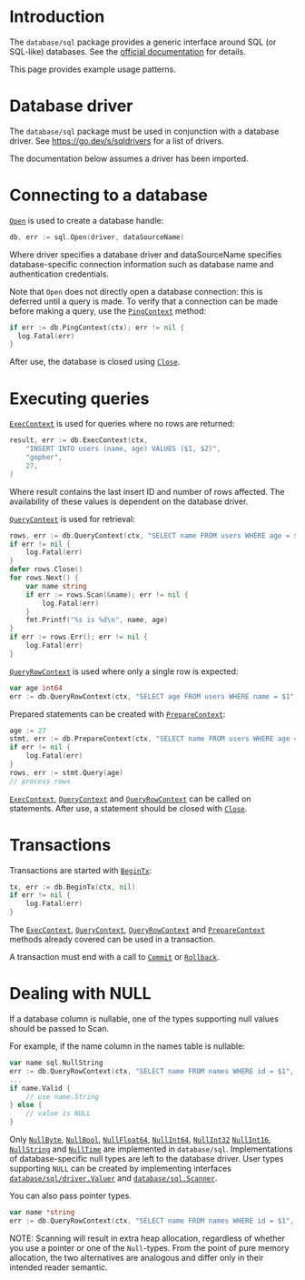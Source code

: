 # Introduction

The `database/sql` package provides a generic interface around SQL (or SQL-like) databases. See the [official documentation](https://pkg.go.dev/database/sql/) for details.

This page provides example usage patterns.

# Database driver

The `database/sql` package must be used in conjunction with a database driver.
See https://go.dev/s/sqldrivers for a list of drivers.

The documentation below assumes a driver has been imported.

# Connecting to a database

[`Open`](https://pkg.go.dev/database/sql/#Open)
 is used to create a database handle:

```go
db, err := sql.Open(driver, dataSourceName)
```

Where driver specifies a database driver and dataSourceName
specifies database-specific connection information
such as database name and authentication credentials.

Note that `Open` does not directly open a database connection: this is deferred
until a query is made. To verify that a connection can be made
before making a query, use the
[`PingContext`](https://pkg.go.dev/database/sql/#DB.PingContext)
method:

```go
if err := db.PingContext(ctx); err != nil {
  log.Fatal(err)
}
```

After use, the database is closed using [`Close`](https://pkg.go.dev/database/sql/#DB.Close).

# Executing queries

[`ExecContext`](https://pkg.go.dev/database/sql/#DB.ExecContext)
is used for queries where no rows are returned:

```go
result, err := db.ExecContext(ctx,
	"INSERT INTO users (name, age) VALUES ($1, $2)",
	"gopher",
	27,
)
```

Where result contains the last insert ID and number of
rows affected. The availability of these values is dependent on
the database driver.

[`QueryContext`](https://pkg.go.dev/database/sql/#DB.QueryContext)
is used for retrieval:

```go
rows, err := db.QueryContext(ctx, "SELECT name FROM users WHERE age = $1", age)
if err != nil {
	log.Fatal(err)
}
defer rows.Close()
for rows.Next() {
	var name string
	if err := rows.Scan(&name); err != nil {
		log.Fatal(err)
	}
	fmt.Printf("%s is %d\n", name, age)
}
if err := rows.Err(); err != nil {
	log.Fatal(err)
}
```

[`QueryRowContext`](https://pkg.go.dev/database/sql/#DB.QueryRowContext)
is used where only a single row is expected:

```go
var age int64
err := db.QueryRowContext(ctx, "SELECT age FROM users WHERE name = $1", name).Scan(&age)
```

Prepared statements can be created with [`PrepareContext`](https://pkg.go.dev/database/sql/#DB.PrepareContext):

```go
age := 27
stmt, err := db.PrepareContext(ctx, "SELECT name FROM users WHERE age = $1")
if err != nil {
	log.Fatal(err)
}
rows, err := stmt.Query(age)
// process rows
```

[`ExecContext`](https://pkg.go.dev/database/sql/#Stmt.ExecContext), [`QueryContext`](https://pkg.go.dev/database/sql/#Stmt.QueryContext) and [`QueryRowContext`](https://pkg.go.dev/database/sql/#Stmt.QueryContext) can be called on statements. After use, a
statement should be closed with [`Close`](https://pkg.go.dev/database/sql/#Stmt.Close).

# Transactions

Transactions are started with [`BeginTx`](https://pkg.go.dev/database/sql/#DB.BeginTx):

```go
tx, err := db.BeginTx(ctx, nil)
if err != nil {
	log.Fatal(err)
}
```

The [`ExecContext`](https://pkg.go.dev/database/sql/#Tx.ExecContext), [`QueryContext`](https://pkg.go.dev/database/sql/#Tx.QueryContext), [`QueryRowContext`](https://pkg.go.dev/database/sql/#Tx.QueryRowContext) and [`PrepareContext`](https://pkg.go.dev/database/sql/#Tx.PrepareContext) methods already covered can be
used in a transaction.

A transaction must end with a call to [`Commit`](https://pkg.go.dev/database/sql/#Tx.Commit) or [`Rollback`](https://pkg.go.dev/database/sql/#Tx.Rollback).

# Dealing with NULL

If a database column is nullable, one of the types supporting null values should be passed to Scan.

For example, if the name column in the names table is nullable:

```go
var name sql.NullString
err := db.QueryRowContext(ctx, "SELECT name FROM names WHERE id = $1", id).Scan(&name)
...
if name.Valid {
	// use name.String
} else {
	// value is NULL
}
```

Only [`NullByte`](https://pkg.go.dev/database/sql/#NullByte), [`NullBool`](https://pkg.go.dev/database/sql/#NullBool), [`NullFloat64`](https://pkg.go.dev/database/sql/#NullFloat64), [`NullInt64`](https://pkg.go.dev/database/sql/#NullInt64), [`NullInt32`](https://pkg.go.dev/database/sql/#NullInt32) [`NullInt16`](https://pkg.go.dev/database/sql/#NullInt16), [`NullString`](https://pkg.go.dev/database/sql/#NullString) and [`NullTime`](https://pkg.go.dev/database/sql/#NullTime) are implemented in
`database/sql`. Implementations of database-specific null types are left
to the database driver. User types supporting `NULL` can be created by implementing interfaces [`database/sql/driver.Valuer`](https://pkg.go.dev/database/sql/driver/#Valuer) and [`database/sql.Scanner`](https://pkg.go.dev/database/sql/#Scanner).

You can also pass pointer types.

```go
var name *string
err := db.QueryRowContext(ctx, "SELECT name FROM names WHERE id = $1", id).Scan(&name)
```

NOTE: Scanning will result in extra heap allocation, regardless of whether you use a pointer or one of the `Null`-types. From the point of pure memory allocation, the two alternatives are analogous and differ only in their intended reader semantic.